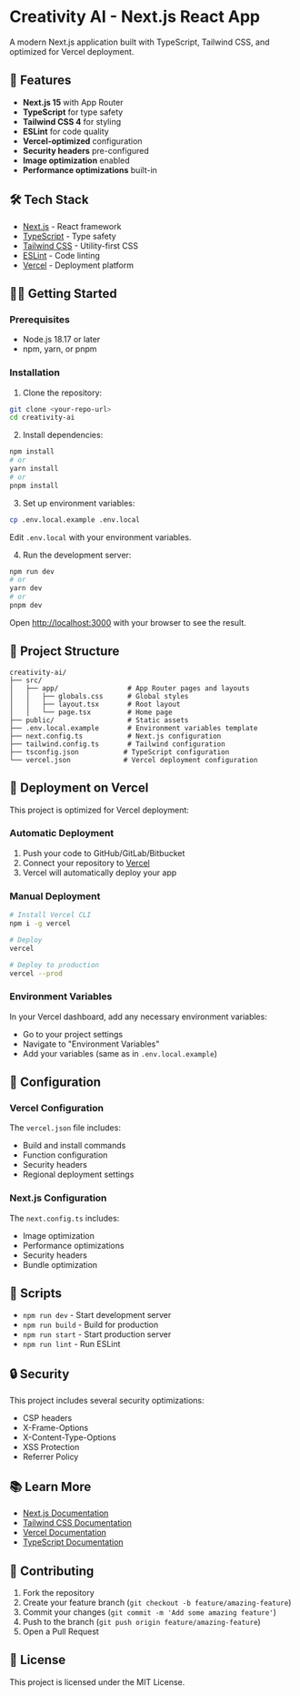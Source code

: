 # Creativity AI - Next.js React App

A modern Next.js application built with TypeScript, Tailwind CSS, and optimized for Vercel deployment.

## 🚀 Features

- **Next.js 15** with App Router
- **TypeScript** for type safety
- **Tailwind CSS 4** for styling
- **ESLint** for code quality
- **Vercel-optimized** configuration
- **Security headers** pre-configured
- **Image optimization** enabled
- **Performance optimizations** built-in

## 🛠️ Tech Stack

- [Next.js](https://nextjs.org/) - React framework
- [TypeScript](https://www.typescriptlang.org/) - Type safety
- [Tailwind CSS](https://tailwindcss.com/) - Utility-first CSS
- [ESLint](https://eslint.org/) - Code linting
- [Vercel](https://vercel.com/) - Deployment platform

## 🏃‍♂️ Getting Started

### Prerequisites

- Node.js 18.17 or later
- npm, yarn, or pnpm

### Installation

1. Clone the repository:
```bash
git clone <your-repo-url>
cd creativity-ai
```

2. Install dependencies:
```bash
npm install
# or
yarn install
# or
pnpm install
```

3. Set up environment variables:
```bash
cp .env.local.example .env.local
```
Edit `.env.local` with your environment variables.

4. Run the development server:
```bash
npm run dev
# or
yarn dev
# or
pnpm dev
```

Open [http://localhost:3000](http://localhost:3000) with your browser to see the result.

## 📁 Project Structure

```
creativity-ai/
├── src/
│   ├── app/                 # App Router pages and layouts
│   │   ├── globals.css      # Global styles
│   │   ├── layout.tsx       # Root layout
│   │   └── page.tsx         # Home page
├── public/                  # Static assets
├── .env.local.example       # Environment variables template
├── next.config.ts           # Next.js configuration
├── tailwind.config.ts       # Tailwind configuration
├── tsconfig.json           # TypeScript configuration
└── vercel.json             # Vercel deployment configuration
```

## 🚀 Deployment on Vercel

This project is optimized for Vercel deployment:

### Automatic Deployment

1. Push your code to GitHub/GitLab/Bitbucket
2. Connect your repository to [Vercel](https://vercel.com/)
3. Vercel will automatically deploy your app

### Manual Deployment

```bash
# Install Vercel CLI
npm i -g vercel

# Deploy
vercel

# Deploy to production
vercel --prod
```

### Environment Variables

In your Vercel dashboard, add any necessary environment variables:
- Go to your project settings
- Navigate to "Environment Variables"
- Add your variables (same as in `.env.local.example`)

## 🔧 Configuration

### Vercel Configuration

The `vercel.json` file includes:
- Build and install commands
- Function configuration
- Security headers
- Regional deployment settings

### Next.js Configuration

The `next.config.ts` includes:
- Image optimization
- Performance optimizations
- Security headers
- Bundle optimization

## 📝 Scripts

- `npm run dev` - Start development server
- `npm run build` - Build for production
- `npm run start` - Start production server
- `npm run lint` - Run ESLint

## 🔒 Security

This project includes several security optimizations:
- CSP headers
- X-Frame-Options
- X-Content-Type-Options
- XSS Protection
- Referrer Policy

## 📚 Learn More

- [Next.js Documentation](https://nextjs.org/docs)
- [Tailwind CSS Documentation](https://tailwindcss.com/docs)
- [Vercel Documentation](https://vercel.com/docs)
- [TypeScript Documentation](https://www.typescriptlang.org/docs)

## 🤝 Contributing

1. Fork the repository
2. Create your feature branch (`git checkout -b feature/amazing-feature`)
3. Commit your changes (`git commit -m 'Add some amazing feature'`)
4. Push to the branch (`git push origin feature/amazing-feature`)
5. Open a Pull Request

## 📄 License

This project is licensed under the MIT License.
